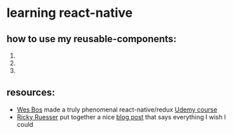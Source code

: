 # learning react-native

## how to use my reusable-components:
1. 
2. 
3. 

## resources:
- [Wes Bos](https://twitter.com/wesbos) made a truly phenomenal react-native/redux [Udemy course](https://www.udemy.com/the-complete-react-native-and-redux-course/learn/v4/content)
- [Ricky Ruesser](https://twitter.com/rickyreusser) put together a nice [blog post](http://rickyreusser.com/2016/05/14/things-i-learned-the-hard-way-using-react-native/) that says everything I wish I could